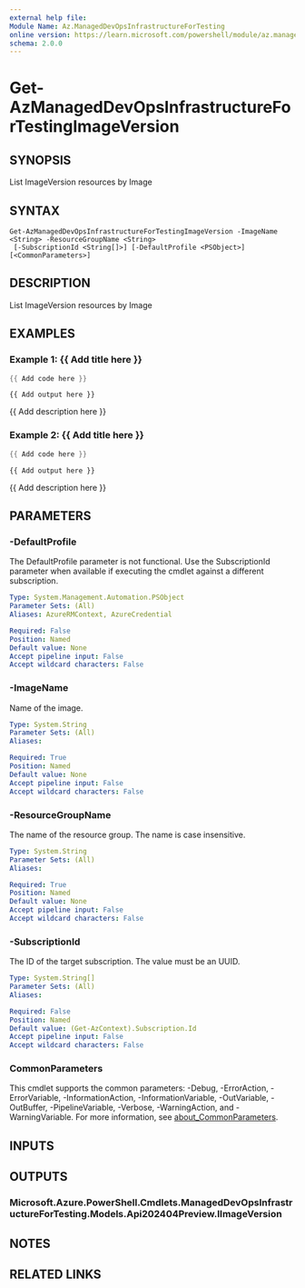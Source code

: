 ```yaml
---
external help file:
Module Name: Az.ManagedDevOpsInfrastructureForTesting
online version: https://learn.microsoft.com/powershell/module/az.manageddevopsinfrastructurefortesting/get-azmanageddevopsinfrastructurefortestingimageversion
schema: 2.0.0
---
```


# Get-AzManagedDevOpsInfrastructureForTestingImageVersion

## SYNOPSIS
List ImageVersion resources by Image

## SYNTAX

```
Get-AzManagedDevOpsInfrastructureForTestingImageVersion -ImageName <String> -ResourceGroupName <String>
 [-SubscriptionId <String[]>] [-DefaultProfile <PSObject>] [<CommonParameters>]
```

## DESCRIPTION
List ImageVersion resources by Image

## EXAMPLES

### Example 1: {{ Add title here }}
```powershell
{{ Add code here }}
```

```output
{{ Add output here }}
```

{{ Add description here }}

### Example 2: {{ Add title here }}
```powershell
{{ Add code here }}
```

```output
{{ Add output here }}
```

{{ Add description here }}

## PARAMETERS

### -DefaultProfile
The DefaultProfile parameter is not functional.
Use the SubscriptionId parameter when available if executing the cmdlet against a different subscription.

```yaml
Type: System.Management.Automation.PSObject
Parameter Sets: (All)
Aliases: AzureRMContext, AzureCredential

Required: False
Position: Named
Default value: None
Accept pipeline input: False
Accept wildcard characters: False
```

### -ImageName
Name of the image.

```yaml
Type: System.String
Parameter Sets: (All)
Aliases:

Required: True
Position: Named
Default value: None
Accept pipeline input: False
Accept wildcard characters: False
```

### -ResourceGroupName
The name of the resource group.
The name is case insensitive.

```yaml
Type: System.String
Parameter Sets: (All)
Aliases:

Required: True
Position: Named
Default value: None
Accept pipeline input: False
Accept wildcard characters: False
```

### -SubscriptionId
The ID of the target subscription.
The value must be an UUID.

```yaml
Type: System.String[]
Parameter Sets: (All)
Aliases:

Required: False
Position: Named
Default value: (Get-AzContext).Subscription.Id
Accept pipeline input: False
Accept wildcard characters: False
```

### CommonParameters
This cmdlet supports the common parameters: -Debug, -ErrorAction, -ErrorVariable, -InformationAction, -InformationVariable, -OutVariable, -OutBuffer, -PipelineVariable, -Verbose, -WarningAction, and -WarningVariable. For more information, see [about_CommonParameters](http://go.microsoft.com/fwlink/?LinkID=113216).

## INPUTS

## OUTPUTS

### Microsoft.Azure.PowerShell.Cmdlets.ManagedDevOpsInfrastructureForTesting.Models.Api202404Preview.IImageVersion

## NOTES

## RELATED LINKS

